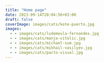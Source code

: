 ```yaml
---
title: "Home page"
date: 2023-09-14T20:04:56+03:00
draft: false
coverImage: images/cats/kote-puerto.jpg
images:
  - - images/cats/ludemeula-fernandes.jpg
  - - images/cats/manja-vitolic.jpg
  - - images/cats/michael-sum.jpg
  - - images/cats/mikhail-vasilyev.jpg
  - - images/cats/pacto-visual.jpg
---
```



